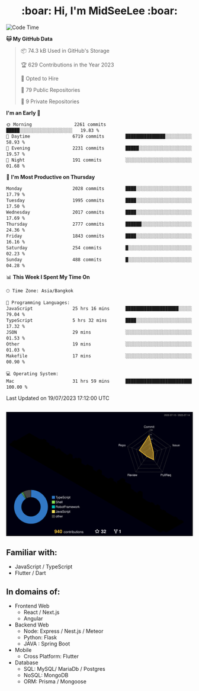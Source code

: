 <h1 align="center"> :boar: Hi, I'm MidSeeLee :boar:</h1>
 
<!--START_SECTION:waka-->
![Code Time](http://img.shields.io/badge/Code%20Time-752%20hrs%2019%20mins-blue)

**🐱 My GitHub Data** 

> 📦 74.3 kB Used in GitHub's Storage 
 > 
> 🏆 629 Contributions in the Year 2023
 > 
> 💼 Opted to Hire
 > 
> 📜 79 Public Repositories 
 > 
> 🔑 9 Private Repositories 
 > 
**I'm an Early 🐤** 

```text
🌞 Morning                2261 commits        █████░░░░░░░░░░░░░░░░░░░░   19.83 % 
🌆 Daytime                6719 commits        ███████████████░░░░░░░░░░   58.93 % 
🌃 Evening                2231 commits        █████░░░░░░░░░░░░░░░░░░░░   19.57 % 
🌙 Night                  191 commits         ░░░░░░░░░░░░░░░░░░░░░░░░░   01.68 % 
```
📅 **I'm Most Productive on Thursday** 

```text
Monday                   2028 commits        ████░░░░░░░░░░░░░░░░░░░░░   17.79 % 
Tuesday                  1995 commits        ████░░░░░░░░░░░░░░░░░░░░░   17.50 % 
Wednesday                2017 commits        ████░░░░░░░░░░░░░░░░░░░░░   17.69 % 
Thursday                 2777 commits        ██████░░░░░░░░░░░░░░░░░░░   24.36 % 
Friday                   1843 commits        ████░░░░░░░░░░░░░░░░░░░░░   16.16 % 
Saturday                 254 commits         █░░░░░░░░░░░░░░░░░░░░░░░░   02.23 % 
Sunday                   488 commits         █░░░░░░░░░░░░░░░░░░░░░░░░   04.28 % 
```


📊 **This Week I Spent My Time On** 

```text
🕑︎ Time Zone: Asia/Bangkok

💬 Programming Languages: 
JavaScript               25 hrs 16 mins      ████████████████████░░░░░   79.04 % 
TypeScript               5 hrs 32 mins       ████░░░░░░░░░░░░░░░░░░░░░   17.32 % 
JSON                     29 mins             ░░░░░░░░░░░░░░░░░░░░░░░░░   01.53 % 
Other                    19 mins             ░░░░░░░░░░░░░░░░░░░░░░░░░   01.03 % 
Makefile                 17 mins             ░░░░░░░░░░░░░░░░░░░░░░░░░   00.90 % 

💻 Operating System: 
Mac                      31 hrs 59 mins      █████████████████████████   100.00 % 
```


 Last Updated on 19/07/2023 17:12:00 UTC
<!--END_SECTION:waka-->

##

![](./profile-3d-contrib/profile-night-rainbow.svg)

## Familiar with:
- JavaScript / TypeScript
- Flutter / Dart

## In domains of:
- Frontend Web
  - React / Next.js
  - Angular
- Backend Web
  - Node: Express / Nest.js / Meteor
  - Python: Flask
  - JAVA : Spring Boot
- Mobile
  - Cross Platform: Flutter
- Database
  - SQL: MySQL/ MariaDb / Postgres
  - NoSQL: MongoDB
  - ORM: Prisma / Mongoose
